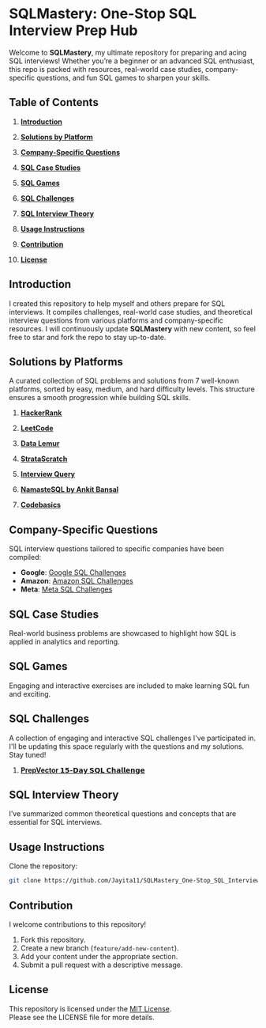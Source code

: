 # SQLMastery: One-Stop SQL Interview Prep Hub         
    
Welcome to **SQLMastery**, my ultimate repository for preparing and acing SQL interviews! Whether you’re a beginner or an advanced SQL enthusiast, this repo is packed with resources, real-world case studies, company-specific questions, and fun SQL games to sharpen your skills.                             
    
## Table of Contents                    
   
1. **[Introduction](#Introduction)**                      
 
2. **[Solutions by Platform](#solutions-by-platform)**          
  
3. **[Company-Specific Questions](#company-specific-questions)**          
  
4. **[SQL Case Studies](#sql-case-studies)**          
   
5. **[SQL Games](#sql-games)**           
    
7.  **[SQL Challenges](#sql-games)**        

8. **[SQL Interview Theory](#sql-interview-theory)**          

9. **[Usage Instructions](#usage-instructions)**       

10. **[Contribution](#contribution)**         
   
11. **[License](#license)**                 

     
 
## Introduction     
I created this repository to help myself and others prepare for SQL interviews. It compiles challenges, real-world case studies, and theoretical interview questions from various platforms and company-specific resources. I will continuously update **SQLMastery** with new content, so feel free to star and fork the repo to stay up-to-date.   
  
## Solutions by Platforms   
A curated collection of SQL problems and solutions from 7 well-known platforms, sorted by easy, medium, and hard difficulty levels. This structure ensures a smooth progression while building SQL skills.   

1. **[HackerRank](https://github.com/Jayita11/SQLMastery_One-Stop_SQL_Interview_PrepHub/tree/main/HackerRank)**       

2. **[LeetCode](./leetcode/README.md)**   

3. **[Data Lemur](https://github.com/Jayita11/SQLMastery_One-Stop_SQL_Interview_PrepHub/tree/main/DataLemur)**    

4. **[StrataScratch](./stratascratch/README.md)**    

5. **[Interview Query](./interview_query/README.md)**    

6. **[NamasteSQL by Ankit Bansal](./namaste_sql/README.md)**      

7. **[Codebasics](./codebasics/README.md)**  

## Company-Specific Questions  
SQL interview questions tailored to specific companies have been compiled:

- **Google**: [Google SQL Challenges](./company_questions/google.md)  
- **Amazon**: [Amazon SQL Challenges](./company_questions/amazon.md)   
- **Meta**: [Meta SQL Challenges](./company_questions/meta.md)
  
## SQL Case Studies  
Real-world business problems are showcased to highlight how SQL is applied in analytics and reporting.


## SQL Games  
Engaging and interactive exercises are included to make learning SQL fun and exciting.

## SQL Challenges
A collection of engaging and interactive SQL challenges I've participated in. I'll be updating this space regularly with the questions and my solutions. Stay tuned!

1. **[PrepVector 𝟭𝟱-𝗗𝗮𝘆 𝗦𝗤𝗟 𝗖𝗵𝗮𝗹𝗹𝗲𝗻𝗴𝗲](https://github.com/Jayita11/SQLMastery_One-Stop_SQL_Interview_PrepHub/tree/main/SQL%20Challenges/PrepVector_15-Day%20SQL%20Challenge)**

## SQL Interview Theory  
I’ve summarized common theoretical questions and concepts that are essential for SQL interviews. 

## Usage Instructions  
Clone the repository:  
```bash
git clone https://github.com/Jayita11/SQLMastery_One-Stop_SQL_Interview_PrepHub.git
```

## Contribution  
I welcome contributions to this repository!  

1. Fork this repository.  
2. Create a new branch (`feature/add-new-content`).
3. Add your content under the appropriate section.  
4. Submit a pull request with a descriptive message.  

## License  

This repository is licensed under the [MIT License](./LICENSE).  
Please see the LICENSE file for more details.
